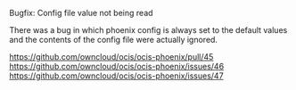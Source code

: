 Bugfix: Config file value not being read

There was a bug in which phoenix config is always set to the default values and the contents of the config file were actually ignored.

https://github.com/owncloud/ocis/ocis-phoenix/pull/45
https://github.com/owncloud/ocis/ocis-phoenix/issues/46
https://github.com/owncloud/ocis/ocis-phoenix/issues/47
